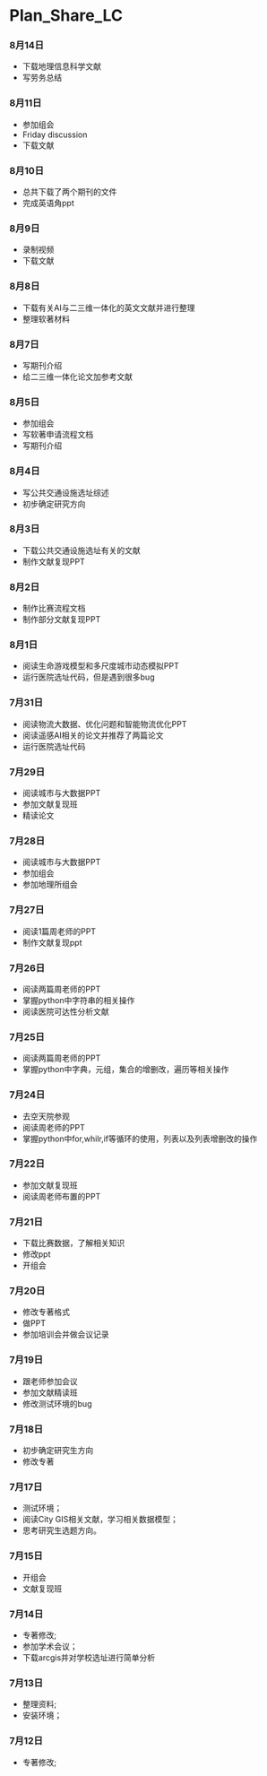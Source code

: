 # Plan_Share_LC
### 8月14日
- 下载地理信息科学文献
- 写劳务总结
### 8月11日
- 参加组会
- Friday discussion
- 下载文献
### 8月10日
- 总共下载了两个期刊的文件
- 完成英语角ppt
### 8月9日
- 录制视频
- 下载文献
### 8月8日
- 下载有关AI与二三维一体化的英文文献并进行整理
- 整理软著材料
### 8月7日
- 写期刊介绍
- 给二三维一体化论文加参考文献
### 8月5日
- 参加组会
- 写软著申请流程文档
- 写期刊介绍
### 8月4日
- 写公共交通设施选址综述
- 初步确定研究方向
### 8月3日
- 下载公共交通设施选址有关的文献
- 制作文献复现PPT
### 8月2日
- 制作比赛流程文档
- 制作部分文献复现PPT
### 8月1日
- 阅读生命游戏模型和多尺度城市动态模拟PPT
- 运行医院选址代码，但是遇到很多bug
### 7月31日
- 阅读物流大数据、优化问题和智能物流优化PPT
- 阅读遥感AI相关的论文并推荐了两篇论文
- 运行医院选址代码
### 7月29日
- 阅读城市与大数据PPT
- 参加文献复现班
- 精读论文
### 7月28日
- 阅读城市与大数据PPT
- 参加组会
- 参加地理所组会
### 7月27日
- 阅读1篇周老师的PPT
- 制作文献复现ppt
### 7月26日
- 阅读两篇周老师的PPT
- 掌握python中字符串的相关操作
- 阅读医院可达性分析文献
### 7月25日
- 阅读两篇周老师的PPT
- 掌握python中字典，元组，集合的增删改，遍历等相关操作
### 7月24日
- 去空天院参观
- 阅读周老师的PPT
- 掌握python中for,whilr,if等循环的使用，列表以及列表增删改的操作
### 7月22日
- 参加文献复现班
- 阅读周老师布置的PPT
### 7月21日
- 下载比赛数据，了解相关知识
- 修改ppt
- 开组会
### 7月20日
- 修改专著格式
- 做PPT
- 参加培训会并做会议记录
### 7月19日
- 跟老师参加会议
- 参加文献精读班
- 修改测试环境的bug
### 7月18日
- 初步确定研究生方向
- 修改专著
### 7月17日
- 测试环境；
- 阅读City GIS相关文献，学习相关数据模型；
- 思考研究生选题方向。
### 7月15日
- 开组会
- 文献复现班

### 7月14日
- 专著修改;
- 参加学术会议；
- 下载arcgis并对学校选址进行简单分析

### 7月13日
- 整理资料;
- 安装环境；


### 7月12日
- 专著修改;

